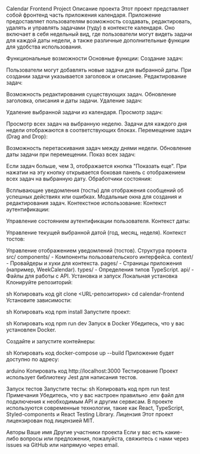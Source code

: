 Calendar Frontend Project
Описание проекта
Этот проект представляет собой фронтенд часть приложения календаря. Приложение предоставляет пользователям возможность создавать, редактировать, удалять и управлять задачами (туду) в контексте календаря. Оно включает в себя недельный вид, где пользователи могут видеть задачи для каждой даты недели, а также различные дополнительные функции для удобства использования.

Функциональные возможности
Основные функции:
Создание задач:

Пользователи могут добавлять новые задачи для выбранной даты.
При создании задачи указывается заголовок и описание.
Редактирование задач:

Возможность редактирования существующих задач.
Обновление заголовка, описания и даты задачи.
Удаление задач:

Удаление выбранной задачи из календаря.
Просмотр задач:

Просмотр всех задач на выбранную неделю.
Задачи для каждого дня недели отображаются в соответствующих блоках.
Перемещение задач (Drag and Drop):

Возможность перетаскивания задач между днями недели.
Обновление даты задачи при перемещении.
Показ всех задач:

Если задач больше, чем 3, отображается кнопка "Показать еще".
При нажатии на эту кнопку открывается боковая панель с отображением всех задач на выбранную дату.
Обработчики состояния:

Всплывающие уведомления (тосты) для отображения сообщений об успешных действиях или ошибках.
Модальные окна для создания и редактирования задач.
Контекстное использование:
Контекст аутентификации:

Управление состоянием аутентификации пользователя.
Контекст даты:

Управление текущей выбранной датой (год, месяц, неделя).
Контекст тостов:

Управление отображением уведомлений (тостов).
Структура проекта
src/
components/ - Компоненты пользовательского интерфейса.
context/ - Провайдеры и хуки для контекста.
pages/ - Страницы приложения (например, WeekCalendar).
types/ - Определения типов TypeScript.
api/ - Файлы для работы с API.
Установка и запуск
Локальная установка
Клонируйте репозиторий:

sh
Копировать код
git clone <URL-репозитория>
cd calendar-frontend
Установите зависимости:

sh
Копировать код
npm install
Запустите проект:

sh
Копировать код
npm run dev
Запуск в Docker
Убедитесь, что у вас установлен Docker.

Создайте и запустите контейнеры:

sh
Копировать код
docker-compose up --build
Приложение будет доступно по адресу:

arduino
Копировать код
http://localhost:3000
Тестирование
Проект использует библиотеку Jest для написания тестов.

Запуск тестов
Запустите тесты:
sh
Копировать код
npm run test
Примечания
Убедитесь, что у вас настроен правильно .env файл для подключения к необходимым API и другим сервисам.
В проекте используются современные технологии, такие как React, TypeScript, Styled-components и React Testing Library.
Лицензия
Этот проект лицензирован под лицензией MIT.

Авторы
Ваше имя
Другие участники проекта
Если у вас есть какие-либо вопросы или предложения, пожалуйста, свяжитесь с нами через issues на GitHub или напрямую через email.